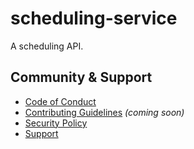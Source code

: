 # scheduling-service

A scheduling API.

## Community & Support

* [Code of Conduct](./CODE_OF_CONDUCT.md)
* [Contributing Guidelines](./CONTRIBUTING.md) *(coming soon)*
* [Security Policy](./SECURITY.md)
* [Support](./SUPPORT.md)
